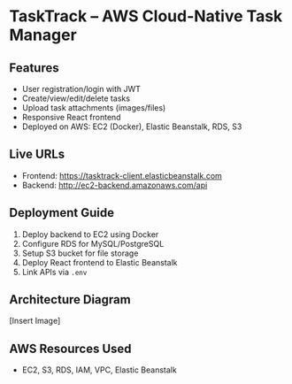 # TaskTrack – AWS Cloud-Native Task Manager

## Features
- User registration/login with JWT
- Create/view/edit/delete tasks
- Upload task attachments (images/files)
- Responsive React frontend
- Deployed on AWS: EC2 (Docker), Elastic Beanstalk, RDS, S3

## Live URLs
- Frontend: https://tasktrack-client.elasticbeanstalk.com
- Backend: http://ec2-backend.amazonaws.com/api

## Deployment Guide
1. Deploy backend to EC2 using Docker
2. Configure RDS for MySQL/PostgreSQL
3. Setup S3 bucket for file storage
4. Deploy React frontend to Elastic Beanstalk
5. Link APIs via `.env`

## Architecture Diagram
[Insert Image]

## AWS Resources Used
- EC2, S3, RDS, IAM, VPC, Elastic Beanstalk

